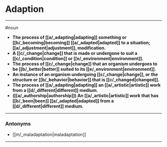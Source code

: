 # Adaption
---
#noun
- **The process of [[a/_adapting|adapting]] something or [[b/_becoming|becoming]] [[a/_adapted|adapted]] to a situation; [[a/_adjustment|adjustment]], modification.**
- **A [[c/_change|change]] that is made or undergone to suit a [[c/_condition|condition]] or [[e/_environment|environment]].**
- **The process of [[c/_change|change]] that an organism undergoes to be [[b/_better|better]] suited to its [[e/_environment|environment]].**
- **An instance of an organism undergoing [[c/_change|change]], or the structure or [[b/_behavior|behavior]] that is [[c/_changed|changed]].**
- **The process of [[a/_adapting|adapting]] an [[a/_artistic|artistic]] work from a [[d/_different|different]] medium.**
- **([[a/_authorship|authorship]]) An [[a/_artistic|artistic]] work that has [[b/_been|been]] [[a/_adapted|adapted]] from a [[d/_different|different]] medium.**
---
### Antonyms
- [[m/_maladaptation|maladaptation]]
---
